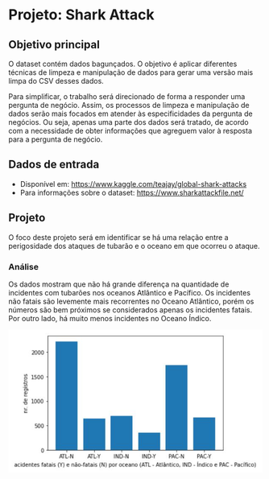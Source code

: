 # Projeto: Shark Attack

## Objetivo principal

O dataset contém dados bagunçados. O objetivo é aplicar diferentes técnicas de limpeza e manipulação de dados para gerar uma versão mais limpa do CSV desses dados.

Para simplificar, o trabalho será direcionado de forma a responder uma pergunta de negócio. Assim, os processos de limpeza e manipulação de dados serão mais focados em atender às especificidades da pergunta de negócios. Ou seja, apenas uma parte dos dados será tratado, de acordo com a necessidade de obter informações que agreguem valor à resposta para a pergunta de negócio.



## Dados de entrada

- Disponível em: https://www.kaggle.com/teajay/global-shark-attacks
- Para informações sobre o dataset: https://www.sharkattackfile.net/



## Projeto

O foco deste projeto será em identificar se há uma relação entre a perigosidade dos ataques de tubarão e o oceano em que ocorreu o ataque.


### Análise

Os dados mostram que não há grande diferença na quantidade de incidentes com tubarões nos oceanos Atlântico e Pacífico. Os incidentes não fatais são levemente mais recorrentes no Oceano Atlântico, porém os números são bem próximos se considerados apenas os incidentes fatais. Por outro lado, há muito menos incidentes no Oceano Índico.

![grafico](/graf.JPG)